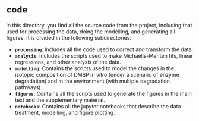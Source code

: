 # `code`

In this directory, you find all the source code from the project, including that used for processing the data, doing the modelling, and generating all figures. It is divided in the following subdirectories:

 * **`processing`**: Includes all the code used to correct and transform the data. 
 * **`analysis`**: Includes the scripts used to make Michaelis-Menten fits, linear regressions, and other analysis of the data. 
 * **`modelling`**: Contains the scripts used to model the changes in the isotopic composition of DMSP in vitro (under a scenario of enzyme degradation) and in the environment (with multiple degradation pathways).
 * **`figures`**: Contains all the scripts used to generate the figures in the main text and the supplementary material. 
  * **`notebooks`**: Contains all the jupyter notebooks that describe the data treatment, modelling, and figure plotting. 
